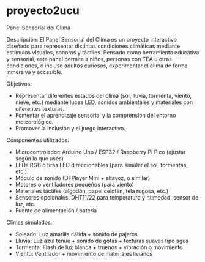 # proyecto2ucu
Panel Sensorial del Clima

Descripción:
El Panel Sensorial del Clima es un proyecto interactivo diseñado para representar distintas condiciones climáticas mediante estímulos visuales, sonoros y táctiles. Pensado como herramienta educativa y sensorial, este panel permite a niños, personas con TEA u otras condiciones, e incluso adultos curiosos, experimentar el clima de forma inmersiva y accesible.

Objetivos:
- Representar diferentes estados del clima (sol, lluvia, tormenta, viento, nieve, etc.) mediante luces LED, sonidos ambientales y materiales con diferentes texturas.
- Fomentar el aprendizaje sensorial y la comprensión del entorno meteorológico.
- Promover la inclusión y el juego interactivo.

Componentes utilizados:
- Microcontrolador: Arduino Uno / ESP32 / Raspberry Pi Pico (ajustar según lo que uses)
- LEDs RGB o tiras LED direccionables (para simular el sol, tormentas, etc.)
- Módulo de sonido (DFPlayer Mini + altavoz, o similar)
- Motores o ventiladores pequeños (para viento)
- Materiales táctiles (algodón, papel celofán, tela rugosa, etc.)
- Sensores opcionales: DHT11/22 para temperatura y humedad, sensor de luz, etc.
- Fuente de alimentación / batería

Climas simulados:
- Soleado: Luz amarilla cálida + sonido de pájaros
- Lluvia: Luz azul tenue + sonido de gotas + texturas suaves tipo agua
- Tormenta: Flash de luz blanca + truenos + vibración o movimiento
- Viento: Ventilador + movimiento de materiales livianos
